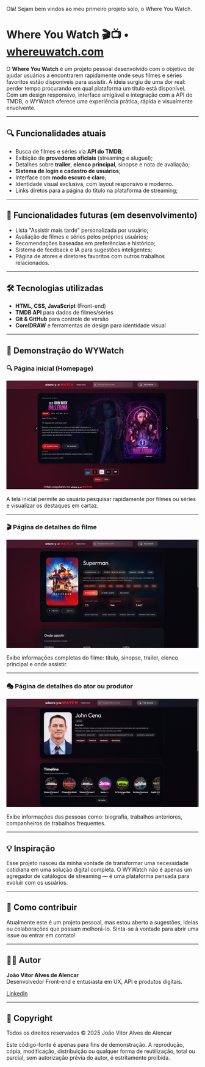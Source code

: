 Olá! Sejam bem vindos ao meu primeiro projeto solo, o Where You Watch.
# Where You Watch 🎬📺 • [whereuwatch.com](http://www.whereuwatch.com/?i=1)

O **Where You Watch** é um projeto pessoal desenvolvido com o objetivo de ajudar usuários a encontrarem rapidamente onde seus filmes e séries favoritos estão disponíveis para assistir. A ideia surgiu de uma dor real: perder tempo procurando em qual plataforma um título está disponível.
Com um design responsivo, interface amigável e integração com a API do TMDB, o WYWatch oferece uma experiência prática, rápida e visualmente envolvente.

---

## 🔍 Funcionalidades atuais

- Busca de filmes e séries via **API do TMDB**;
- Exibição de **provedores oficiais** (streaming e aluguel);
- Detalhes sobre **trailer**, **elenco principal**, sinopse e nota de avaliação;
- **Sistema de login e cadastro de usuários**;
- Interface com **modo escuro e claro**;
- Identidade visual exclusiva, com layout responsivo e moderno.
- Links diretos para a página do título na plataforma de streaming;


---

## 🚧 Funcionalidades futuras (em desenvolvimento)

- Lista "Assistir mais tarde" personalizada por usuário;
- Avaliação de filmes e séries pelos próprios usuários;
- Recomendações baseadas em preferências e histórico;
- Sistema de feedback e IA para sugestões inteligentes;
- Página de atores e diretores favoritos com outros trabalhos relacionados.

---

## 🛠 Tecnologias utilizadas

- **HTML, CSS, JavaScript** (Front-end)
- **TMDB API** para dados de filmes/séries
- **Git & GitHub** para controle de versão
- **CorelDRAW** e ferramentas de design para identidade visual

---

## 📸 Demonstração do WYWatch

### 🔍 Página inicial (Homepage)
![Homepage](./Website%20Images/wyw-index-wrap.png)

A tela inicial permite ao usuário pesquisar rapidamente por filmes ou séries e visualizar os destaques em cartaz.

---

### 🎬 Página de detalhes do filme
![Movie page](./Website%20Images/wyw-movie.png)

Exibe informações completas do filme: título, sinopse, trailer, elenco principal e onde assistir.

---

### 🎭 Página de detalhes do ator ou produtor
![Movie page](./Website%20Images/wyw-actor.png)

Exibe informações das pessoas como: biografia, trabalhos anteriores, companheiros de trabalhos frequentes.

---

## 💡 Inspiração

Esse projeto nasceu da minha vontade de transformar uma necessidade cotidiana em uma solução digital completa. O WYWatch não é apenas um agregador de catálogos de streaming — é uma plataforma pensada para evoluir com os usuários.

---

## 📌 Como contribuir

Atualmente este é um projeto pessoal, mas estou aberto a sugestões, ideias ou colaborações que possam melhorá-lo. Sinta-se à vontade para abrir uma issue ou entrar em contato!

---

## 👨‍💻 Autor

**João Vitor Alves de Alencar**  
Desenvolvedor Front-end e entusiasta em UX, API e produtos digitais.

[LinkedIn](https://www.linkedin.com/in/joaoalvesz)

---

## 📝 Copyright

Todos os direitos reservados © 2025 João Vitor Alves de Alencar

Este código-fonte é apenas para fins de demonstração. A reprodução, cópia, modificação, distribuição ou qualquer forma de reutilização, total ou parcial, sem autorização prévia do autor, é estritamente proibida.
